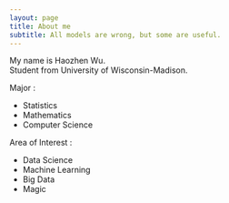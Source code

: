 ```yaml
---
layout: page
title: About me
subtitle: All models are wrong, but some are useful.
---
```


My name is Haozhen Wu.  
Student from University of Wisconsin-Madison.  

Major :
* Statistics   
* Mathematics
* Computer Science

Area of Interest :

* Data Science
* Machine Learning
* Big Data
* Magic
